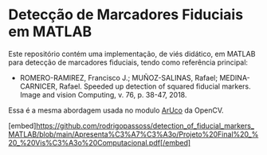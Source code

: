 # Detecção de Marcadores Fiduciais em MATLAB
Este repositório contém uma implementação, de viés didático, em MATLAB para detecção de marcadores fiduciais, tendo como referência principal:
* ROMERO-RAMIREZ, Francisco J.; MUÑOZ-SALINAS, Rafael; MEDINA-CARNICER, Rafael. Speeded up detection of squared fiducial markers. Image and vision Computing, v. 76, p. 38-47, 2018.

Essa é a mesma abordagem usada no modulo [ArUco](https://docs.opencv.org/4.x/d5/dae/tutorial_aruco_detection.html) da OpenCV.

[embed]https://github.com/rodrigopassoss/detection_of_fiducial_markers_MATLAB/blob/main/Apresenta%C3%A7%C3%A3o/Projeto%20Final%20_%20_%20Vis%C3%A3o%20Computacional.pdf[/embed]
